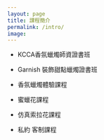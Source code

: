 ```yaml
---
layout: page
title: 課程簡介
permalink: /intro/
image: 
---
```


- KCCA香氛蠟燭師資證書班

- Garnish 裝飾甜點蠟燭證書班

- 香氛蠟燭體驗課程

- 蜜蠟花課程

- 仿真索拉花課程

- 私約 客制課程